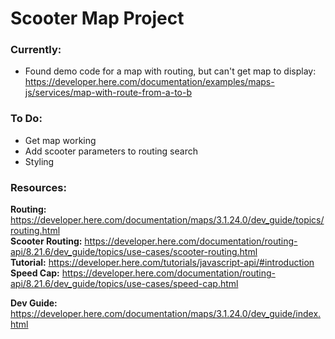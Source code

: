 # Scooter Map Project

### Currently:
- Found demo code for a map with routing, but can't get map to display:  
https://developer.here.com/documentation/examples/maps-js/services/map-with-route-from-a-to-b

### To Do:
- Get map working
- Add scooter parameters to routing search
- Styling

### Resources:

**Routing:** https://developer.here.com/documentation/maps/3.1.24.0/dev_guide/topics/routing.html  
**Scooter Routing:** https://developer.here.com/documentation/routing-api/8.21.6/dev_guide/topics/use-cases/scooter-routing.html  
**Tutorial:** https://developer.here.com/tutorials/javascript-api/#introduction  
**Speed Cap:** https://developer.here.com/documentation/routing-api/8.21.6/dev_guide/topics/use-cases/speed-cap.html

**Dev Guide:** https://developer.here.com/documentation/maps/3.1.24.0/dev_guide/index.html  
